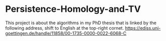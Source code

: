 # Persistence-Homology-and-TV
This project is about the algorithms in my PhD thesis that is linked by the following address, shift to English at the top-right cornet.
https://ediss.uni-goettingen.de/handle/11858/00-1735-0000-0022-6068-C
